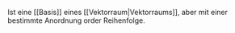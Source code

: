 Ist eine [[Basis]] eines [[Vektorraum|Vektorraums]], aber mit einer bestimmte Anordnung order Reihenfolge.